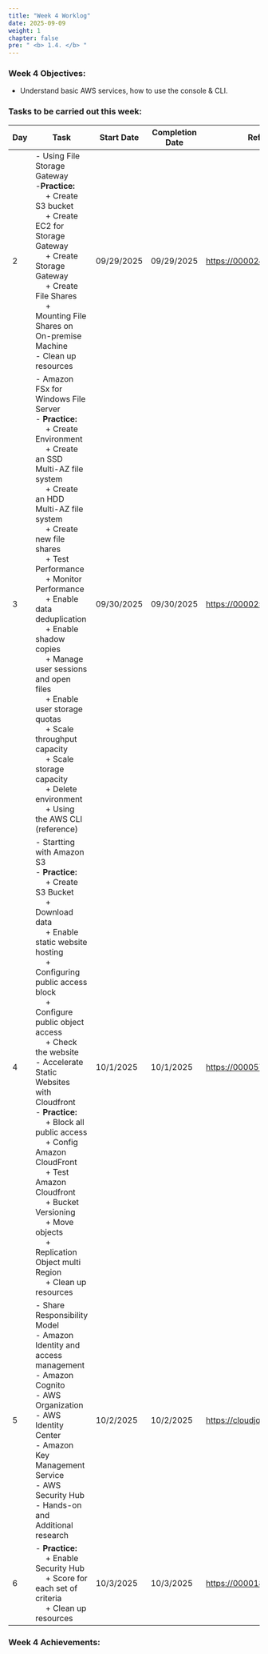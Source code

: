 ```yaml
---
title: "Week 4 Worklog"
date: 2025-09-09
weight: 1
chapter: false
pre: " <b> 1.4. </b> "
---
```




### Week 4 Objectives:

* Understand basic AWS services, how to use the console & CLI.

### Tasks to be carried out this week:
| Day | Task                                                                                                                                                                                                   | Start Date | Completion Date | Reference Material                        |
| --- | ------------------------------------------------------------------------------------------------------------------------------------------------------------------------------------------------------ | ---------- | --------------- | ----------------------------------------- |
| 2   |- Using File Storage Gateway <br> -**Practice:** <br>&emsp; + Create S3 bucket <br>&emsp; + Create EC2 for Storage Gateway <br>&emsp; + Create Storage Gateway <br>&emsp; + Create File Shares <br>&emsp; + Mounting File Shares on On-premise Machine <br> - Clean up resources| 09/29/2025 | 09/29/2025      |<https://000024.awsstudygroup.com/> |
| 3   |- Amazon FSx for Windows File Server <br> - **Practice:** <br>&emsp; + Create Environment <br>&emsp; + Create an SSD Multi-AZ file system <br>&emsp; + Create an HDD Multi-AZ file system <br>&emsp; + Create new file shares <br>&emsp; + Test Performance <br>&emsp; + Monitor Performance <br>&emsp; + Enable data deduplication <br>&emsp; + Enable shadow copies <br>&emsp; + Manage user sessions and open files  <br>&emsp; + Enable user storage quotas <br>&emsp; + Scale throughput capacity <br>&emsp; + Scale storage capacity <br>&emsp; + Delete environment <br>&emsp; + Using the AWS CLI (reference)                                     | 09/30/2025 | 09/30/2025      |  <https://000025.awsstudygroup.com/>|
| 4   | - Startting with Amazon S3 <br> - **Practice:** <br>&emsp; + Create S3 Bucket <br>&emsp; + Download data <br> &emsp; + Enable static website hosting <br> &emsp; + Configuring public access block <br> &emsp; + Configure public object access <br> &emsp; + Check the website <br> - Accelerate Static Websites with Cloudfront <br> - **Practice:** <br>&emsp; + Block all public access <br>&emsp; + Config Amazon CloudFront <br>&emsp; + Test Amazon Cloudfront <br>&emsp; + Bucket Versioning <br>&emsp; + Move objects <br>&emsp; + Replication Object multi Region <br>&emsp; + Clean up resources | 10/1/2025 | 10/1/2025      | <https://000057.awsstudygroup.com/> |
| 5   | - Share Responsibility Model <br> - Amazon Identity and access management <br> -  Amazon Cognito <br> -  AWS Organization <br> - AWS Identity Center <br> - Amazon Key Management Service <br> -  AWS Security Hub <br> - Hands-on and Additional research                          | 10/2/2025 | 10/2/2025      | <https://cloudjourney.awsstudygroup.com/> |
| 6   | - **Practice:** <br>&emsp; + Enable Security Hub <br>&emsp; + Score for each set of criteria <br>&emsp; + Clean up resources                                                                               | 10/3/2025 | 10/3/2025      | <https://000018.awsstudygroup.com/> |


### Week 4 Achievements:

